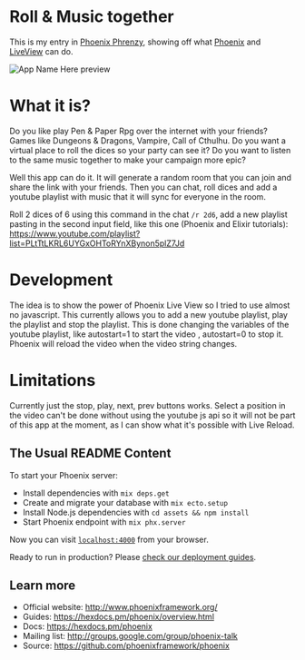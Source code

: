 # Roll & Music together

This is my entry in [Phoenix Phrenzy](https://phoenixphrenzy.com), showing off what [Phoenix](https://phoenixframework.org/) and [LiveView](https://github.com/phoenixframework/phoenix_live_view) can do.

![App Name Here preview](http://g.recordit.co/awvCS6MLyA.gif)

# What it is?
Do you like play Pen & Paper Rpg over the internet with your friends? Games like Dungeons & Dragons, Vampire, Call of Cthulhu.
Do you want a virtual place to roll the dices so your party can see it?
Do you want to listen to the same music together to make your campaign more epic?

Well this app can do it. It will generate a random room that you can join and share the link with your friends. Then you can chat, roll dices and add a youtube playlist with music that it will sync for everyone in the room.

Roll 2 dices of 6 using this command in the chat `/r 2d6`, add a new playlist pasting in the second input field, like this one (Phoenix and Elixir tutorials): https://www.youtube.com/playlist?list=PLtTtLKRL6UYGxOHToRYnXBynon5plZ7Jd


# Development

The idea is to show the power of Phoenix Live View so I tried to use almost no javascript. This currently allows you to add a new youtube playlist, play the playlist and stop the playlist. This is done changing the variables of the youtube playlist, like autostart=1 to start the video , autostart=0 to stop it. Phoenix will reload the video when the video string changes.

# Limitations

Currently just the stop, play, next, prev buttons works. 
Select a position in the video can't be done without using the youtube js api so it will not be part of this app at the moment, as I can show what it's possible with Live Reload.


## The Usual README Content

To start your Phoenix server:

  * Install dependencies with `mix deps.get`
  * Create and migrate your database with `mix ecto.setup`
  * Install Node.js dependencies with `cd assets && npm install`
  * Start Phoenix endpoint with `mix phx.server`

Now you can visit [`localhost:4000`](http://localhost:4000) from your browser.

Ready to run in production? Please [check our deployment guides](https://hexdocs.pm/phoenix/deployment.html).

## Learn more

  * Official website: http://www.phoenixframework.org/
  * Guides: https://hexdocs.pm/phoenix/overview.html
  * Docs: https://hexdocs.pm/phoenix
  * Mailing list: http://groups.google.com/group/phoenix-talk
  * Source: https://github.com/phoenixframework/phoenix
